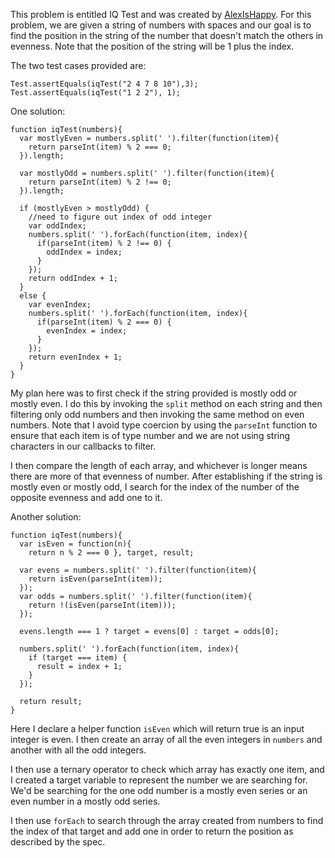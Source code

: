 This problem is entitled IQ Test and was created by
[AlexIsHappy](https://www.codewars.com/users/AlexIsHappy). For this
problem, we are given a string of numbers with spaces and our goal is to
find the position in the string of the number that doesn't match the
others in evenness. Note that the position of the string will be 1 plus
the index.

The two test cases provided are:

<div class="sourceCode">

``` {.sourceCode .javascript}
Test.assertEquals(iqTest("2 4 7 8 10"),3);
Test.assertEquals(iqTest("1 2 2"), 1);
```

</div>

One solution:

<div class="sourceCode">

``` {.sourceCode .javascript}
function iqTest(numbers){
  var mostlyEven = numbers.split(' ').filter(function(item){
    return parseInt(item) % 2 === 0;
  }).length;

  var mostlyOdd = numbers.split(' ').filter(function(item){
    return parseInt(item) % 2 !== 0;
  }).length;

  if (mostlyEven > mostlyOdd) {
    //need to figure out index of odd integer
    var oddIndex;
    numbers.split(' ').forEach(function(item, index){
      if(parseInt(item) % 2 !== 0) {
        oddIndex = index;
      }
    });
    return oddIndex + 1;
  }
  else {
    var evenIndex;
    numbers.split(' ').forEach(function(item, index){
      if(parseInt(item) % 2 === 0) {
        evenIndex = index;
      }
    });
    return evenIndex + 1;
  }    
}
```

</div>

My plan here was to first check if the string provided is mostly odd or
mostly even. I do this by invoking the `split` method on each string and
then filtering only odd numbers and then invoking the same method on
even numbers. Note that I avoid type coercion by using the `parseInt`
function to ensure that each item is of type number and we are not using
string characters in our callbacks to filter.

I then compare the length of each array, and whichever is longer means
there are more of that evenness of number. After establishing if the
string is mostly even or mostly odd, I search for the index of the
number of the opposite evenness and add one to it.

Another solution:

<div class="sourceCode">

``` {.sourceCode .javascript}
function iqTest(numbers){
  var isEven = function(n){
    return n % 2 === 0 }, target, result;
  
  var evens = numbers.split(' ').filter(function(item){
    return isEven(parseInt(item));  
  });
  var odds = numbers.split(' ').filter(function(item){
    return !(isEven(parseInt(item)));  
  });
  
  evens.length === 1 ? target = evens[0] : target = odds[0];
  
  numbers.split(' ').forEach(function(item, index){
    if (target === item) {
      result = index + 1;  
    }
  });
  
  return result;
}
```

</div>

Here I declare a helper function `isEven` which will return true is an
input integer is even. I then create an array of all the even integers
in `numbers` and another with all the odd integers.

I then use a ternary operator to check which array has exactly one item,
and I created a target variable to represent the number we are searching
for. We'd be searching for the one odd number is a mostly even series or
an even number in a mostly odd series.

I then use `forEach` to search through the array created from numbers to
find the index of that target and add one in order to return the
position as described by the spec.

